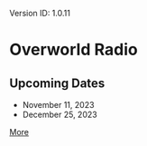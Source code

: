 Version ID: 1.0.11

# Overworld Radio

## Upcoming Dates
- November 11, 2023
- December 25, 2023

[More](./more.md)
